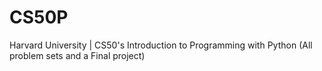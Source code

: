 # CS50P
Harvard University | CS50's Introduction to Programming with Python (All problem sets and a Final project)

